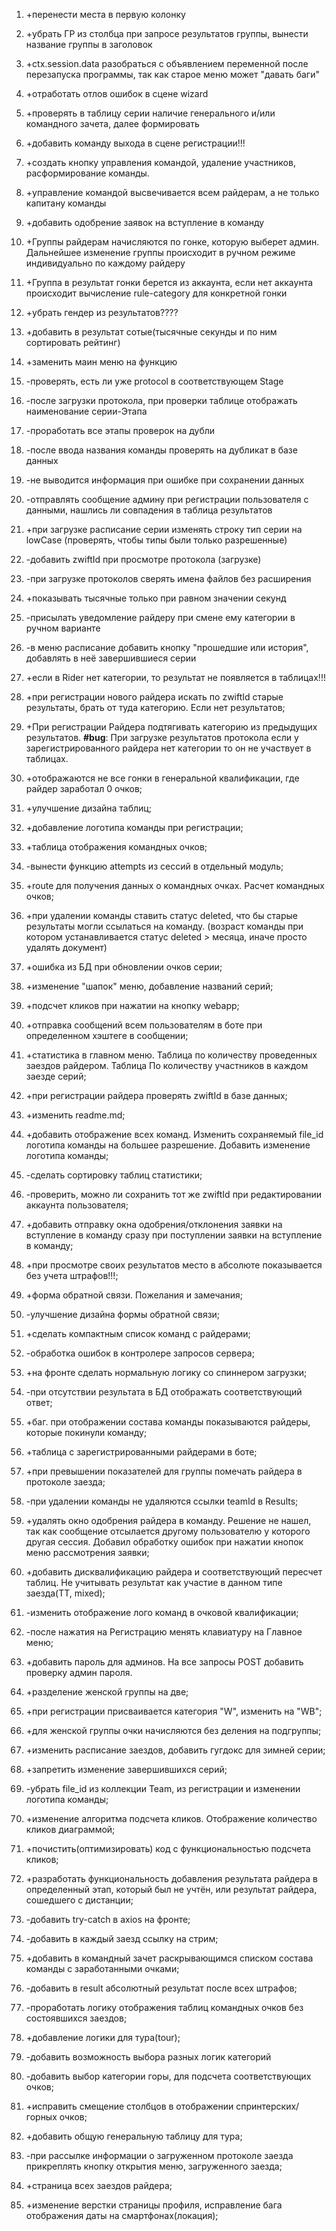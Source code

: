 1. +перенести места в первую колонку
2. +убрать ГР из столбца при запросе результатов группы, вынести название группы в заголовок
3. +ctx.session.data разобраться с объявлением переменной после перезапуска программы, так как старое меню может "давать баги"
4. +отработать отлов ошибок в сцене wizard
5. +проверять в таблицу серии наличие генерального и/или командного зачета, далее формировать
6. +добавить команду выхода в сцене регистрации!!!
7. +создать кнопку управления командой, удаление участников, расформирование команды.
8. +управление командой высвечивается всем райдерам, а не только капитану команды
9. +добавить одобрение заявок на вступление в команду
10. +Группы райдерам начисляются по гонке, которую выберет админ. Дальнейшее изменение группы происходит в ручном режиме индивидуально по каждому райдеру
11. +Группа в результат гонки берется из аккаунта, если нет аккаунта происходит вычисление rule-category для конкретной гонки
12. +убрать гендер из результатов????
13. +добавить в результат сотые(тысячные секунды и по ним сортировать рейтинг)
14. +заменить маин меню на функцию

15. -проверять, есть ли уже protocol в соответствующем Stage
16. -после загрузки протокола, при проверки таблице отображать наименование серии-Этапа
17. -проработать все этапы проверок на дубли
18. -после ввода названия команды проверять на дубликат в базе данных
19. -не выводится информация при ошибке при сохранении данных
20. -отправлять сообщение админу при регистрации пользователя с данными, нашлись ли совпадения в таблица результатов
21. +при загрузке расписание серии изменять строку тип серии на lowCase (проверять, чтобы типы были только разрешенные)
22. -добавить zwiftId при просмотре протокола (загрузке)
23. -при загрузке протоколов сверять имена файлов без расширения
24. +показывать тысячные только при равном значении секунд
25. -присылать уведомление райдеру при смене ему категории в ручном варианте
26. -в меню расписание добавить кнопку "прошедшие или история", добавлять в неё завершившиеся серии
27. +если в Rider нет категории, то результат не появляется в таблицах!!!
28. +при регистрации нового райдера искать по zwiftId старые результаты, брать от туда категорию. Если нет результатов;
29. +При регистрации Райдера подтягивать категорию из предыдущих результатов. **#bug**: При загрузке результатов протокола если у зарегистрированного райдера нет категории то он не участвует в таблицах.
30. +отображаются не все гонки в генеральной квалификации, где райдер заработал 0 очков;
31. +улучшение дизайна таблиц;
32. +добавление логотипа команды при регистрации;
33. +таблица отображения командных очков;
34. -вынести функцию attempts из сессий в отдельный модуль;
35. +route для получения данных о командных очках. Расчет командных очков;
36. +при удалении команды ставить статус deleted, что бы старые результаты могли ссылаться на команду. (возраст команды при котором устанавливается статус deleted > месяца, иначе просто удалять документ)
37. +ошибка из БД при обновлении очков серии;
38. +изменение "шапок" меню, добавление названий серий;
39. +подсчет кликов при нажатии на кнопку webapp;
40. +отправка сообщений всем пользователям в боте при определенном хэштеге в сообщении;
41. +статистика в главном меню. Таблица по количеству проведенных заездов райдером. Таблица По количеству участников в каждом заезде серий;
42. +при регистрации райдера проверять zwiftId в базе данных;
43. +изменить readme.md;
44. +добавить отображение всех команд. Изменить сохраняемый file_id логотипа команды на большее разрешение. Добавить изменение логотипа команды;
45. -сделать сортировку таблиц статистики;
46. -проверить, можно ли сохранить тот же zwiftId при редактировании аккаунта пользователя;
47. +добавить отправку окна одобрения/отклонения заявки на вступление в команду сразу при поступлении заявки на вступление в команду;
48. +при просмотре своих результатов место в абсолюте показывается без учета штрафов!!!;
49. +форма обратной связи. Пожелания и замечания;
50. -улучшение дизайна формы обратной связи;
51. +сделать компактным список команд с райдерами;
52. -обработка ошибок в контролере запросов сервера;
53. +на фронте сделать нормальную логику со спиннером загрузки;
54. -при отсутствии результата в БД отображать соответствующий ответ;
55. +баг. при отображении состава команды показываются райдеры, которые покинули команду;
56. +таблица с зарегистрированными райдерами в боте;
57. +при превышении показателей для группы помечать райдера в протоколе заезда;
58. -при удалении команды не удаляются ссылки teamId в Results;
59. +удалять окно одобрения райдера в команду. Решение не нашел, так как сообщение отсылается другому пользователю у которого другая сессия. Добавил обработку ошибок при нажатии кнопок меню рассмотрения заявки;
60. +добавить дисквалификацию райдера и соответствующий пересчет таблиц. Не учитывать результат как участие в данном типе заезда(TT, mixed);
61. -изменить отображение лого команд в очковой квалификации;
62. -после нажатия на Регистрацию менять клавиатуру на Главное меню;
63. +добавить пароль для админов. На все запросы POST добавить проверку админ пароля.
64. +разделение женской группы на две;
65. +при регистрации присваивается категория "W", изменить на "WB";
66. +для женской группы очки начисляются без деления на подгруппы;
67. +изменить расписание заездов, добавить гугдокс для зимней серии;
68. +запретить изменение завершившихся серий;
69. -убрать file_id из коллекции Team, из регистрации и изменении логотипа команды;
70. +изменение алгоритма подсчета кликов. Отображение количество кликов диаграммой;
71. +почистить(оптимизировать) код с функциональностью подсчета кликов;
72. +разработать функциональность добавления результата райдера в определенный этап, который был не учтён, или результат райдера, сошедшего с дистанции;
73. -добавить try-catch в axios на фронте;
74. -добавить в каждый заезд ссылку на стрим;
75. +добавить в командный зачет раскрывающимся списком состава команды с заработанными очками;
76. -добавить в result абсолютный результат после всех штрафов;
77. -проработать логику отображения таблиц командных очков без состоявшихся заездов;
78. +добавление логики для тура(tour);
79. -добавить возможность выбора разных логик категорий
80. -добавить выбор категории горы, для подсчета соответствующих очков;
81. +исправить смещение столбцов в отображении спринтерских/горных очков;
82. +добавить общую генеральную таблицу для тура;
83. -при рассылке информации о загруженном протоколе заезда прикреплять кнопку открытия меню, загруженного заезда;
84. +страница всех заездов райдера;
85. +изменение верстки страницы профиля, исправление бага отображения даты на смартфонах(локация);
